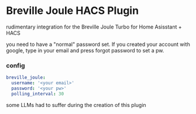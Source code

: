 # Breville Joule HACS Plugin
rudimentary integration for the Breville Joule Turbo for Home Asisstant + HACS

you need to have a "normal" password set. If you created your account with google, type in your email and press forgot password to set a pw.

### config
```yaml
breville_joule:
  username: '<your email>'
  password: '<your pw>'
  polling_interval: 30
```

some LLMs had to suffer during the creation of this plugin
